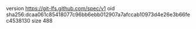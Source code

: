version https://git-lfs.github.com/spec/v1
oid sha256:dcaa061c85418077c96bb6ebb012907a7afccab10973d4e26e3b66fec4538130
size 488
